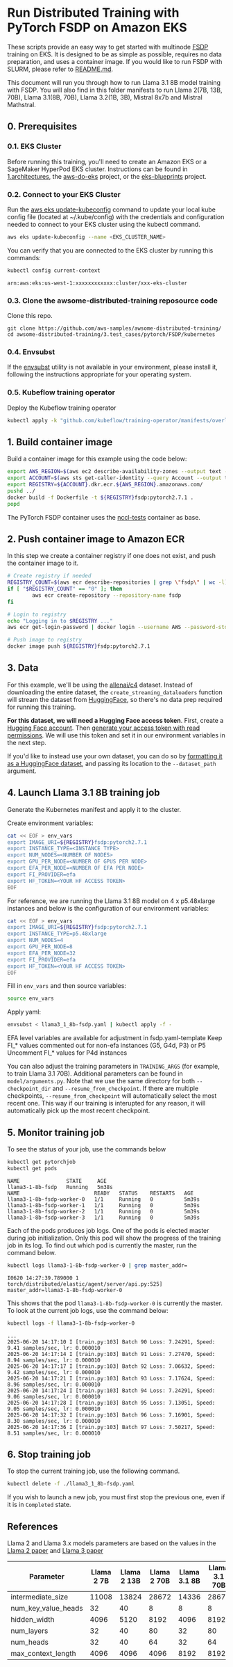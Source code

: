 # Run Distributed Training with PyTorch FSDP on Amazon EKS

These scripts provide an easy way to get started with multinode [FSDP](https://pytorch.org/tutorials/intermediate/FSDP_tutorial.html) training on EKS. It is designed to be as simple as possible, requires no data preparation, and uses a container image. If you would like to run FSDP with SLURM, please refer to [README.md](../slurm/README.md).

This document will run you through how to run Llama 3.1 8B model training with FSDP. You will also find in this folder manifests to run Llama 2(7B, 13B, 70B), Llama 3.1(8B, 70B), Llama 3.2(1B, 3B),  Mistral 8x7b and Mistral Mathstral.

## 0. Prerequisites

### 0.1. EKS Cluster
Before running this training, you'll need to create an Amazon EKS or a SageMaker HyperPod EKS cluster. Instructions can be found in [1.architectures](../../1.architectures), the [aws-do-eks](https://bit.ly/do-eks) project, or the [eks-blueprints](https://github.com/aws-ia/terraform-aws-eks-blueprints) project.

### 0.2. Connect to your EKS Cluster

Run the [aws eks update-kubeconfig](https://awscli.amazonaws.com/v2/documentation/api/latest/reference/eks/update-kubeconfig.html)  command to update your local kube config file (located at ~/.kube/config) with the credentials and configuration needed to connect to your EKS cluster using the kubectl command.

```bash
aws eks update-kubeconfig --name <EKS_CLUSTER_NAME>
```
You can verify that you are connected to the EKS cluster by running this commands:
```bash
kubectl config current-context
```
```
arn:aws:eks:us-west-1:xxxxxxxxxxxx:cluster/xxx-eks-cluster
```
### 0.3. Clone the awsome-distributed-training reposource code
Clone this repo. 

```
git clone https://github.com/aws-samples/awsome-distributed-training/
cd awsome-distributed-training/3.test_cases/pytorch/FSDP/kubernetes
```

### 0.4. Envsubst
If the [envsubst](https://github.com/a8m/envsubst) utility is not available in your environment, please install it, following the instructions appropriate for your operating system.

### 0.5. Kubeflow training operator
Deploy the Kubeflow training operator

```bash
kubectl apply -k "github.com/kubeflow/training-operator/manifests/overlays/standalone?ref=v1.9.1"
```

## 1. Build container image

Build a container image for this example using the code below:

```bash
export AWS_REGION=$(aws ec2 describe-availability-zones --output text --query 'AvailabilityZones[0].[RegionName]')
export ACCOUNT=$(aws sts get-caller-identity --query Account --output text)
export REGISTRY=${ACCOUNT}.dkr.ecr.${AWS_REGION}.amazonaws.com/
pushd ../
docker build -f Dockerfile -t ${REGISTRY}fsdp:pytorch2.7.1 .
popd
```

The PyTorch FSDP container uses the [nccl-tests](https://github.com/aws-samples/awsome-distributed-training/blob/main/micro-benchmarks/nccl-tests/nccl-tests.Dockerfile) container as base.

## 2. Push container image to Amazon ECR

In this step we create a container registry if one does not exist, and push the container image to it.

```bash
# Create registry if needed
REGISTRY_COUNT=$(aws ecr describe-repositories | grep \"fsdp\" | wc -l)
if [ "$REGISTRY_COUNT" == "0" ]; then
        aws ecr create-repository --repository-name fsdp
fi

# Login to registry
echo "Logging in to $REGISTRY ..."
aws ecr get-login-password | docker login --username AWS --password-stdin $REGISTRY

# Push image to registry
docker image push ${REGISTRY}fsdp:pytorch2.7.1
```

## 3. Data

For this example, we'll be using the [allenai/c4](https://huggingface.co/datasets/allenai/c4) dataset. Instead of downloading the entire dataset, the `create_streaming_dataloaders` function will stream the dataset from [HuggingFace](https://huggingface.co/datasets), so there's no data prep required for running this training.

**For this dataset, we will need a Hugging Face access token**. First, create a [Hugging Face account](https://huggingface.co/welcome). Then [generate your access token with read permissions](https://huggingface.co/docs/hub/en/security-tokens). We will use this token and set it in our environment variables in the next step.

If you'd like to instead use your own dataset, you can do so by [formatting it as a HuggingFace dataset](https://huggingface.co/docs/datasets/create_dataset), and passing its location to the `--dataset_path` argument.

## 4. Launch Llama 3.1 8B training job

Generate the Kubernetes manifest and apply it to the cluster.

Create environment variables:

``` bash
cat << EOF > env_vars
export IMAGE_URI=${REGISTRY}fsdp:pytorch2.7.1
export INSTANCE_TYPE=<INSTANCE TYPE>
export NUM_NODES=<NUMBER OF NODES>
export GPU_PER_NODE=<NUMBER OF GPUS PER NODE>
export EFA_PER_NODE=<NUMBER OF EFA PER NODE>
export FI_PROVIDER=efa
export HF_TOKEN=<YOUR HF ACCESS TOKEN>
EOF
```

For reference, we are running the Llama 3.1 8B model on 4 x p5.48xlarge instances and below is the configuration of our environment variables:
``` bash
cat << EOF > env_vars
export IMAGE_URI=${REGISTRY}fsdp:pytorch2.7.1
export INSTANCE_TYPE=p5.48xlarge
export NUM_NODES=4
export GPU_PER_NODE=8
export EFA_PER_NODE=32
export FI_PROVIDER=efa
export HF_TOKEN=<YOUR HF ACCESS TOKEN>
EOF
```

Fill in `env_vars` and then source variables:

``` bash
source env_vars
```

Apply yaml:
``` bash
envsubst < llama3_1_8b-fsdp.yaml | kubectl apply -f -
```

EFA level variables are available for adjustment in fsdp.yaml-template
Keep FI_* values commented out for non-efa instances (G5, G4d, P3) or P5
Uncomment FI_* values for P4d instances

You can also adjust the training parameters in `TRAINING_ARGS` (for example, to train Llama 3.1 70B). Additional parameters can be found in `model/arguments.py`. Note that we use the same directory for both `--checkpoint_dir` and `--resume_from_checkpoint`. If there are multiple checkpoints, `--resume_from_checkpoint` will automatically select the most recent one. This way if our training is interupted for any reason, it will automatically pick up the most recent checkpoint.

## 5. Monitor training job

To see the status of your job, use the commands below

```bash
kubectl get pytorchjob 
kubectl get pods 
```

```log
NAME               STATE     AGE
llama3-1-8b-fsdp   Running   5m38s
NAME                        READY   STATUS    RESTARTS   AGE
llama3-1-8b-fsdp-worker-0   1/1     Running   0          5m39s
llama3-1-8b-fsdp-worker-1   1/1     Running   0          5m39s
llama3-1-8b-fsdp-worker-2   1/1     Running   0          5m39s
llama3-1-8b-fsdp-worker-3   1/1     Running   0          5m39s
```

Each of the pods produces job logs. One of the pods is elected master during job initialization. Only this pod will show the progress of the training job in its log. To find out which pod is currently the master, run the command below.

```bash
kubectl logs llama3-1-8b-fsdp-worker-0 | grep master_addr=
```

```log
I0620 14:27:39.789000 1 torch/distributed/elastic/agent/server/api.py:525]   master_addr=llama3-1-8b-fsdp-worker-0
```

This shows that the pod `llama3-1-8b-fsdp-worker-0` is currently the master. To look at the current job logs, use the command below:

```bash
kubectl logs -f llama3-1-8b-fsdp-worker-0
```

```log
...
2025-06-20 14:17:10 I [train.py:103] Batch 90 Loss: 7.24291, Speed: 9.41 samples/sec, lr: 0.000010
2025-06-20 14:17:14 I [train.py:103] Batch 91 Loss: 7.27470, Speed: 8.94 samples/sec, lr: 0.000010
2025-06-20 14:17:17 I [train.py:103] Batch 92 Loss: 7.06632, Speed: 9.42 samples/sec, lr: 0.000010
2025-06-20 14:17:21 I [train.py:103] Batch 93 Loss: 7.17624, Speed: 8.96 samples/sec, lr: 0.000010
2025-06-20 14:17:24 I [train.py:103] Batch 94 Loss: 7.24291, Speed: 9.06 samples/sec, lr: 0.000010
2025-06-20 14:17:28 I [train.py:103] Batch 95 Loss: 7.13051, Speed: 9.05 samples/sec, lr: 0.000010
2025-06-20 14:17:32 I [train.py:103] Batch 96 Loss: 7.16901, Speed: 8.30 samples/sec, lr: 0.000010
2025-06-20 14:17:36 I [train.py:103] Batch 97 Loss: 7.50217, Speed: 8.51 samples/sec, lr: 0.000010
```

## 6. Stop training job

To stop the current training job, use the following command.

```bash
kubectl delete -f ./llama3_1_8b-fsdp.yaml
```

If you wish to launch a new job, you must first stop the previous one, even if it is in `Completed` state.

## References
Llama 2 and  Llama 3.x models parameters are based on the values in the [Llama 2 paper](https://arxiv.org/abs/2307.09288) and [Llama 3 paper](https://arxiv.org/abs/2407.21783) 


| Parameter            | Llama 2 7B | Llama 2 13B | Llama 2 70B | Llama 3.1 8B | Llama 3.1 70B | Llama 3.2 1B | Llama 3.2 3B |
|----------------------|------------|-------------|-------------|--------------|---------------|--------------|--------------|
| intermediate_size    | 11008      | 13824       | 28672       | 14336        | 28672         | 8192         | 11008        |
| num_key_value_heads  | 32         | 40          | 8           | 8            | 8             | 8            | 8            |
| hidden_width         | 4096       | 5120        | 8192        | 4096         | 8192          | 2048         | 3072         |
| num_layers           | 32         | 40          | 80          | 32           | 80            | 16           | 28           |
| num_heads            | 32         | 40          | 64          | 32           | 64            | 32           | 24           |
| max_context_length   | 4096       | 4096        | 4096        | 8192         | 8192          | 8192         | 8192         |